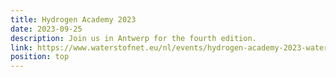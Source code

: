 ```yaml
---
title: Hydrogen Academy 2023
date: 2023-09-25
description: Join us in Antwerp for the fourth edition.
link: https://www.waterstofnet.eu/nl/events/hydrogen-academy-2023-waterstof-van-a-tot-z
position: top
---
```

